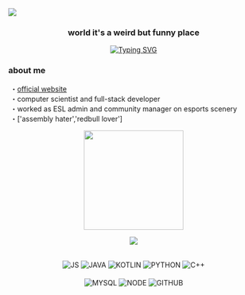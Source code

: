 <img src="https://cdn.discordapp.com/attachments/1005910757763993640/1032834510821269584/ezgif.com-gif-maker.gif">

### <p align='center'>world it's a weird but funny place</p>
<div align="center">

[![Typing SVG](https://readme-typing-svg.herokuapp.com?color=ADBAC2&background=FF000000&center=true&lines=stay+tuned+for+new+realeases)](https://git.io/typing-svg)
</div>

###  about me
&nbsp;・<a href='https://neast.xyz/'>official website</a><br>
&nbsp;・computer scientist and full-stack developer <br> 
&nbsp;・worked as ESL admin and community manager on esports scenery<br>
&nbsp;・['assembly hater','redbull lover'] <br>

<p align='center'>
<img src="https://media.giphy.com/media/TEnXkcsHrP4YedChhA/giphy.gif" width="200" height="200" frameBorder="0" class="giphy-embed" allowFullScreen></img></p>

<div align='center'>

![](https://komarev.com/ghpvc/?username=ghostneast&color=blue)
<div>
<!-- LANG TECH -->
<div align="center" valign="top"><br> 
  <img align="center" alt="JS" src="https://img.shields.io/badge/JavaScript-323330?style=for-the-badge&logo=javascript&logoColor=F7DF1E">
  <img align="center" alt="JAVA" src="https://img.shields.io/badge/Java-323330?style=for-the-badge&logo=java&logoColor=white">
  <img align="center" alt="KOTLIN" src="https://img.shields.io/badge/Kotlin-0095D5?&style=for-the-badge&logo=kotlin&logoColor=white">
  <img align="center" alt="PYTHON"  src="https://img.shields.io/badge/Python-14354C?style=for-the-badge&logo=python&logoColor=white">
  <img align="center" alt="C++"  src="https://img.shields.io/badge/C%2B%2B-00599C?style=for-the-badge&logo=c%2B%2B&logoColor=white"><br><br>
  <img align="center" alt="MYSQL" src="https://img.shields.io/badge/MySQL-00000F?style=for-the-badge&logo=mysql&logoColor=white">
  <img align="center" alt="NODE" src="https://img.shields.io/badge/Node.js-43853D?style=for-the-badge&logo=node.js&logoColor=white">

  <img align="center" alt="GITHUB" src="https://img.shields.io/badge/GitHub-22272e?style=for-the-badge&logo=github&logoColor=white">
</div><br>
<!-- END LANG TECH-->


